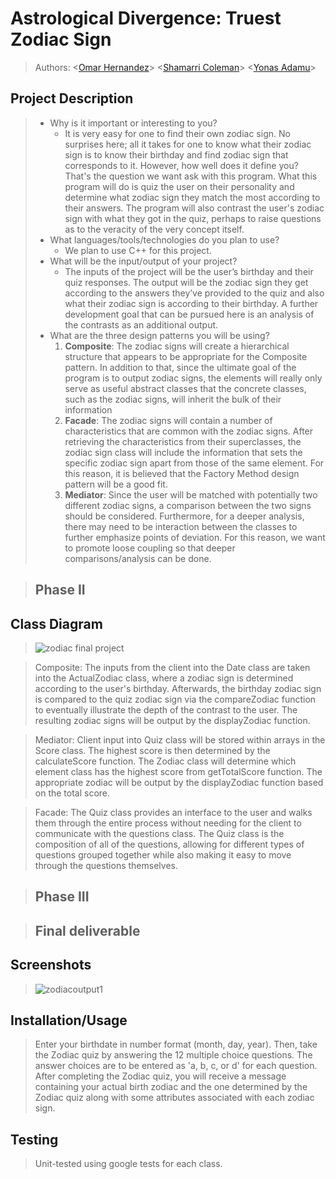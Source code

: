  
# Astrological Divergence: Truest Zodiac Sign
 
 > Authors:
\<[Omar Hernandez](http//github.com/ohern017)\>
\<[Shamarri Coleman](https://github.com/sham-745)\>
\<[Yonas Adamu](https://github.com/Yonas-A)\>
 

## Project Description

 > * Why is it important or interesting to you?
 >   * It is very easy for one to find their own zodiac sign. No surprises here; all it takes for one to know what their zodiac sign is to know their birthday and find zodiac sign that corresponds to it. However, how well does it define you? That's the question we want ask with this program. What this program will do is quiz the user on their personality and determine what zodiac sign they match the most according to their answers. The program will also contrast the user's zodiac sign with what they got in the quiz, perhaps to raise questions as to the veracity of the very concept itself.
 > * What languages/tools/technologies do you plan to use?
 >   * We plan to use C++ for this project.
 > * What will be the input/output of your project?
 >   * The inputs of the project will be the user’s birthday and their quiz responses. The output will be the zodiac sign they get according to the answers they’ve provided to the quiz and also what their zodiac sign is according to their birthday. A further development goal that can be pursued here is an analysis of the contrasts as an additional output.
> * What are the three design patterns you will be using?
 >   1)  **Composite**:
The zodiac signs will create a hierarchical structure that appears to be appropriate for the Composite pattern. In addition to that, since the ultimate goal of the program is to output zodiac signs, the elements will really only serve as useful abstract classes that the concrete classes, such as the zodiac signs, will inherit the bulk of their information
 >   2)  **Facade**:
The zodiac signs will contain a number of characteristics that are common with the zodiac signs. After retrieving the characteristics from their superclasses, the zodiac sign class will include the information that sets the specific zodiac sign apart from those of the same element. For this reason, it is believed that the Factory Method design pattern will be a good fit.
 >   3)  **Mediator**:
Since the user will be matched with potentially two different zodiac signs, a comparison between the two signs should be considered. Furthermore, for a deeper analysis, there may need to be interaction between the classes to further emphasize points of deviation. For this reason, we want to promote loose coupling so that deeper comparisons/analysis can be done.

 > ## Phase II
 
## Class Diagram
 > ![zodiac final project](https://user-images.githubusercontent.com/72321122/99348285-17fdc800-284e-11eb-8ac4-8cbecc7dc3e9.png)
 >
 
 >Composite:
The inputs from the client into the Date class are taken into the ActualZodiac class, where a zodiac sign is determined according to the user's birthday. Afterwards, the birthday zodiac sign is compared to the quiz zodiac sign via the compareZodiac function to eventually illustrate the depth of the contrast to the user. The resulting zodiac signs will be output by the displayZodiac function.

 >Mediator: 
Client input into Quiz class will be stored within arrays in the Score class. The highest score is then determined by the calculateScore function. The Zodiac class will determine which element class has the highest score from getTotalScore function. The appropriate zodiac will be output by the displayZodiac function based on the total score. 

 >Facade:
The Quiz class provides an interface to the user and walks them through the entire process without needing for the client to communicate with the questions class. The Quiz class is the composition of all of the questions, allowing for different types of questions grouped together while also making it easy to move through the questions themselves.

 > ## Phase III

 > ## Final deliverable
 >
 ## Screenshots
 > ![zodiacoutput1](https://user-images.githubusercontent.com/72321122/101879259-e8d53080-3b45-11eb-9421-269c21e1fdb9.png)
 >
 
 ## Installation/Usage
 > Enter your birthdate in number format (month, day, year). Then, take the Zodiac quiz by answering the 12 multiple choice questions. The answer choices are to be entered as 'a, b, c, or d' for each question. After completing the Zodiac quiz, you will receive a message containing your actual birth zodiac and the one determined by the Zodiac quiz along with some attributes associated with each zodiac sign.
 
 ## Testing
 >Unit-tested using google tests for each class.
 
